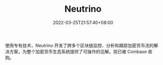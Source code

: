 ﻿---
weight: 
title: "Neutrino"
description: "使用专有技术，Neutrino 开发了跨多个区块链监控、分析和跟踪加密货币流的解决方案，为整个加密货币生态系统提供了可操作的见解"
date: 2022-03-25T21:57:40+08:00
lastmod: 2022-03-25T16:45:40+08:00
draft: false
authors: ["Metabd"]
featuredImage: "neutrino.jpg"
link: ""
tags: ["数据分析","Neutrino"]
categories: ["navigation"]
navigation: ["数据分析"]
lightgallery: true
toc: true
pinned: false
recommend: false
recommend1: false
---
使用专有技术，Neutrino 开发了跨多个区块链监控、分析和跟踪加密货币流的解决方案，为整个加密货币生态系统提供了可操作的见解。现已被 Coinbase 收购。
